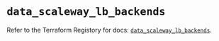 # `data_scaleway_lb_backends`

Refer to the Terraform Registory for docs: [`data_scaleway_lb_backends`](https://www.terraform.io/docs/providers/scaleway/d/lb_backends).
